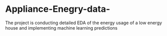 # Appliance-Enegry-data-
The project is conducting detailed EDA of the energy usage of a low energy house and implementing machine learning predictions
